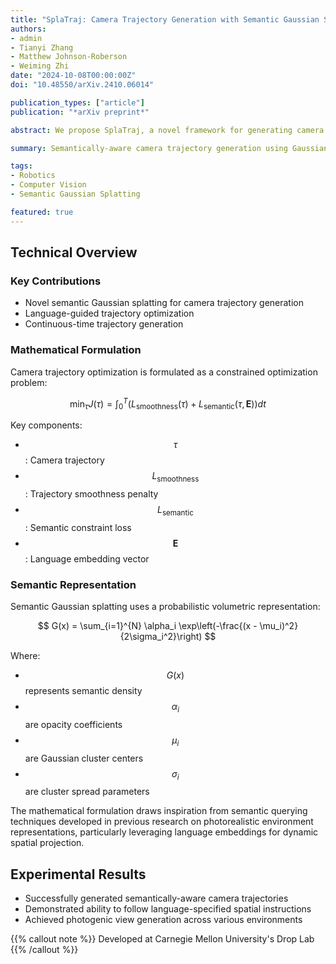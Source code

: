 ```yaml
---
title: "SplaTraj: Camera Trajectory Generation with Semantic Gaussian Splatting"
authors:
- admin
- Tianyi Zhang
- Matthew Johnson-Roberson
- Weiming Zhi
date: "2024-10-08T00:00:00Z"
doi: "10.48550/arXiv.2410.06014"

publication_types: ["article"]
publication: "*arXiv preprint*"

abstract: We propose SplaTraj, a novel framework for generating camera trajectories using semantic Gaussian splatting. The method transforms image sequence generation into a continuous-time trajectory optimization problem by querying photorealistic representations with language embeddings.

summary: Semantically-aware camera trajectory generation using Gaussian splatting and language-guided optimization

tags:
- Robotics
- Computer Vision
- Semantic Gaussian Splatting

featured: true
---
```


## Technical Overview

### Key Contributions
- Novel semantic Gaussian splatting for camera trajectory generation
- Language-guided trajectory optimization
- Continuous-time trajectory generation

### Mathematical Formulation

Camera trajectory optimization is formulated as a constrained optimization problem:

$$ \min_{\tau} J(\tau) = \int_0^T \left( L_{\text{smoothness}}(\tau) + L_{\text{semantic}}(\tau, \mathbf{E}) \right) dt $$

Key components:
- $$ \tau $$: Camera trajectory
- $$ L_{\text{smoothness}} $$: Trajectory smoothness penalty
- $$ L_{\text{semantic}} $$: Semantic constraint loss
- $$ \mathbf{E} $$: Language embedding vector

### Semantic Representation

Semantic Gaussian splatting uses a probabilistic volumetric representation:

$$ G(x) = \sum_{i=1}^{N} \alpha_i \exp\left(-\frac{(x - \mu_i)^2}{2\sigma_i^2}\right) $$

Where:
- $$ G(x) $$ represents semantic density
- $$ \alpha_i $$ are opacity coefficients
- $$ \mu_i $$ are Gaussian cluster centers
- $$ \sigma_i $$ are cluster spread parameters

The mathematical formulation draws inspiration from semantic querying techniques developed in previous research on photorealistic environment representations, particularly leveraging language embeddings for dynamic spatial projection.


## Experimental Results

- Successfully generated semantically-aware camera trajectories
- Demonstrated ability to follow language-specified spatial instructions
- Achieved photogenic view generation across various environments

{{% callout note %}}
Developed at Carnegie Mellon University's Drop Lab
{{% /callout %}}
